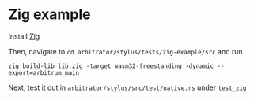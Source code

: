 # Zig example

Install [Zig](https://ziglang.org/learn/getting-started/)

Then, navigate to `cd arbitrator/stylus/tests/zig-example/src` and run

```
zig build-lib lib.zig -target wasm32-freestanding -dynamic --export=arbitrum_main
```

Next, test it out in `arbitrator/stylus/src/test/native.rs` under `test_zig`
